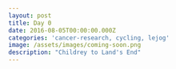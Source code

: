 ```yaml
---
layout: post
title: Day 0
date: 2016-08-05T00:00:00.000Z
categories: 'cancer-research, cycling, lejog'
image: /assets/images/coming-soon.png
description: "Childrey to Land's End"
---
```



